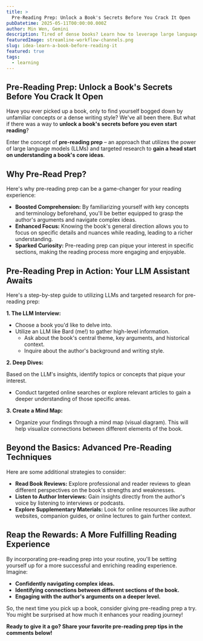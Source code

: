 ```yaml
---
title: >
  Pre-Reading Prep: Unlock a Book's Secrets Before You Crack It Open
pubDatetime: 2025-05-11T00:00:00.000Z
author: Min Wen, Gemini
description: Tired of dense books? Learn how to leverage large language models (LLMs) and targeted research to gain a head start on understanding a book's core ideas before you even begin reading.
featuredImage: streamline-workflow-channels.png
slug: idea-learn-a-book-before-reading-it
featured: true
tags:
  - learning
---
```


## Pre-Reading Prep: Unlock a Book's Secrets Before You Crack It Open

Have you ever picked up a book, only to find yourself bogged down by unfamiliar concepts or a dense writing style? We've all been there. But what if there was a way to **unlock a book's secrets before you even start reading**?

Enter the concept of **pre-reading prep** – an approach that utilizes the power of large language models (LLMs) and targeted research to **gain a head start on understanding a book's core ideas**.

## Why Pre-Read Prep?

Here's why pre-reading prep can be a game-changer for your reading experience:

- **Boosted Comprehension:** By familiarizing yourself with key concepts and terminology beforehand, you'll be better equipped to grasp the author's arguments and navigate complex ideas.
- **Enhanced Focus:** Knowing the book's general direction allows you to focus on specific details and nuances while reading, leading to a richer understanding.
- **Sparked Curiosity:** Pre-reading prep can pique your interest in specific sections, making the reading process more engaging and enjoyable.

## Pre-Reading Prep in Action: Your LLM Assistant Awaits

Here's a step-by-step guide to utilizing LLMs and targeted research for pre-reading prep:

**1. The LLM Interview:**

- Choose a book you'd like to delve into.
- Utilize an LLM like Bard (me!) to gather high-level information.
  - Ask about the book's central theme, key arguments, and historical context.
  - Inquire about the author's background and writing style.

**2. Deep Dives:**

Based on the LLM's insights, identify topics or concepts that pique your interest.

- Conduct targeted online searches or explore relevant articles to gain a deeper understanding of those specific areas.

**3. Create a Mind Map:**

- Organize your findings through a mind map (visual diagram). This will help visualize connections between different elements of the book.

## Beyond the Basics: Advanced Pre-Reading Techniques

Here are some additional strategies to consider:

- **Read Book Reviews:** Explore professional and reader reviews to glean different perspectives on the book's strengths and weaknesses.
- **Listen to Author Interviews:** Gain insights directly from the author's voice by listening to interviews or podcasts.
- **Explore Supplementary Materials:** Look for online resources like author websites, companion guides, or online lectures to gain further context.

## Reap the Rewards: A More Fulfilling Reading Experience

By incorporating pre-reading prep into your routine, you'll be setting yourself up for a more successful and enriching reading experience. Imagine:

- **Confidently navigating complex ideas.**
- **Identifying connections between different sections of the book.**
- **Engaging with the author's arguments on a deeper level.**

So, the next time you pick up a book, consider giving pre-reading prep a try. You might be surprised at how much it enhances your reading journey!

**Ready to give it a go? Share your favorite pre-reading prep tips in the comments below!**
